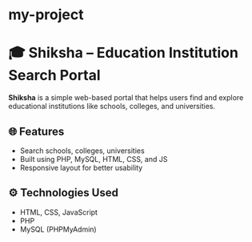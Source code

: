 # my-project
# 🎓 Shiksha – Education Institution Search Portal

**Shiksha** is a simple web-based portal that helps users find and explore educational institutions like schools, colleges, and universities.

## 🌐 Features
- Search schools, colleges, universities
- Built using PHP, MySQL, HTML, CSS, and JS
- Responsive layout for better usability

## ⚙️ Technologies Used
- HTML, CSS, JavaScript
- PHP
- MySQL (PHPMyAdmin)